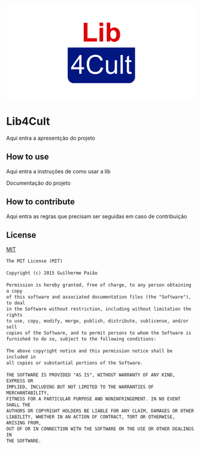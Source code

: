 ![Logo Lib4Cult](img/logo_lib4cult.png)

# Lib4Cult

Aqui entra a apresentção do projeto

## How to use

Aqui entra a instruções de como usar a lib

Documentação do projeto

## How to contribute

Aqui entra as regras que precisam ser seguidas em caso de contribuição

## License

[MIT](LICENSE.md)
```
The MIT License (MIT)

Copyright (c) 2015 Guilherme Paião

Permission is hereby granted, free of charge, to any person obtaining a copy
of this software and associated documentation files (the "Software"), to deal
in the Software without restriction, including without limitation the rights
to use, copy, modify, merge, publish, distribute, sublicense, and/or sell
copies of the Software, and to permit persons to whom the Software is
furnished to do so, subject to the following conditions:

The above copyright notice and this permission notice shall be included in
all copies or substantial portions of the Software.

THE SOFTWARE IS PROVIDED "AS IS", WITHOUT WARRANTY OF ANY KIND, EXPRESS OR
IMPLIED, INCLUDING BUT NOT LIMITED TO THE WARRANTIES OF MERCHANTABILITY,
FITNESS FOR A PARTICULAR PURPOSE AND NONINFRINGEMENT. IN NO EVENT SHALL THE
AUTHORS OR COPYRIGHT HOLDERS BE LIABLE FOR ANY CLAIM, DAMAGES OR OTHER
LIABILITY, WHETHER IN AN ACTION OF CONTRACT, TORT OR OTHERWISE, ARISING FROM,
OUT OF OR IN CONNECTION WITH THE SOFTWARE OR THE USE OR OTHER DEALINGS IN
THE SOFTWARE.
```

